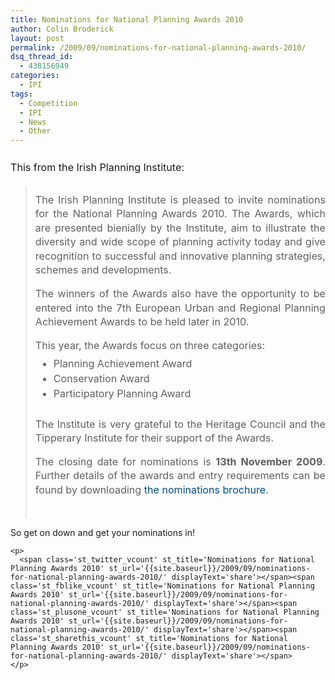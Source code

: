 ```yaml
---
title: Nominations for National Planning Awards 2010
author: Colin Broderick
layout: post
permalink: /2009/09/nominations-for-national-planning-awards-2010/
dsq_thread_id:
  - 438156949
categories:
  - IPI
tags:
  - Competition
  - IPI
  - News
  - Other
---
```

<p style="padding-top: 10px; padding-right: 0px; padding-bottom: 5px; padding-left: 0px; clear: both; font-size: 1.15em; line-height: 1.4em; text-align: justify; margin: 0px;">
  This from the Irish Planning Institute:
</p>

> <p style="padding-top: 10px; padding-right: 0px; padding-bottom: 5px; padding-left: 0px; clear: both; font-size: 1.15em; line-height: 1.4em; text-align: justify; margin: 0px;">
>   The Irish Planning Institute is pleased to invite nominations for the National Planning Awards 2010. The Awards, which are presented bienially by the Institute, aim to illustrate the diversity and wide scope of planning activity today and give recognition to successful and innovative planning strategies, schemes and developments.
> </p>
> 
> <p style="padding-top: 10px; padding-right: 0px; padding-bottom: 5px; padding-left: 0px; clear: both; font-size: 1.15em; line-height: 1.4em; text-align: justify; margin: 0px;">
>   The winners of the Awards also have the opportunity to be entered into the 7th European Urban and Regional Planning Achievement Awards to be held later in 2010.
> </p>
> 
> <p style="padding-top: 10px; padding-right: 0px; padding-bottom: 5px; padding-left: 0px; clear: both; font-size: 1.15em; line-height: 1.4em; text-align: justify; margin: 0px;">
>   This year, the Awards focus on three categories:
> </p>
> 
> <ul style="margin-top: 0.1em; margin-right: 0px; margin-bottom: 1em; margin-left: 1.8em; font-size: 1.15em; line-height: 1.4em; padding: 0px;">
>   <li style="margin-top: 0.1em; margin-right: 0px; margin-bottom: 0.1em; margin-left: 0px; padding: 0px;">
>     Planning Achievement Award
>   </li>
>   <li style="margin-top: 0.1em; margin-right: 0px; margin-bottom: 0.1em; margin-left: 0px; padding: 0px;">
>     Conservation Award
>   </li>
>   <li style="margin-top: 0.1em; margin-right: 0px; margin-bottom: 0.1em; margin-left: 0px; padding: 0px;">
>     Participatory Planning Award
>   </li>
> </ul>
> 
> <p style="padding-top: 10px; padding-right: 0px; padding-bottom: 5px; padding-left: 0px; clear: both; font-size: 1.15em; line-height: 1.4em; text-align: justify; margin: 0px;">
>   The Institute is very grateful to the Heritage Council and the Tipperary Institute for their support of the Awards.
> </p>
> 
> <p style="padding-top: 10px; padding-right: 0px; padding-bottom: 5px; padding-left: 0px; clear: both; font-size: 1.15em; line-height: 1.4em; text-align: justify; margin: 0px;">
>   The closing date for nominations is <strong style="font-weight: bold; padding: 0px; margin: 0px;">13th November 2009</strong>. Further details of the awards and entry requirements can be found by downloading <a style="color: #004d82; text-decoration: none; background-color: transparent; padding: 0px; margin: 0px;" title="Nominations Brochure" href="http://www.irishplanninginstitute.ie/uploads/files/IPI%20Planning%20Awards%20Invitation%202010_001.pdf">the nominations brochure</a>.
> </p>
> 
> <p style="padding-top: 10px; padding-right: 0px; padding-bottom: 5px; padding-left: 0px; clear: both; font-size: 1.15em; line-height: 1.4em; text-align: justify; margin: 0px;">
>   <p style="padding-top: 10px; padding-right: 0px; padding-bottom: 5px; padding-left: 0px; clear: both; font-size: 1.15em; line-height: 1.4em; text-align: justify; margin: 0px;">
>     </blockquote> <p>
>       So get on down and get your nominations in!
>     </p>
>     
>     <p>
>       <span class='st_twitter_vcount' st_title='Nominations for National Planning Awards 2010' st_url='{{site.baseurl}}/2009/09/nominations-for-national-planning-awards-2010/' displayText='share'></span><span class='st_fblike_vcount' st_title='Nominations for National Planning Awards 2010' st_url='{{site.baseurl}}/2009/09/nominations-for-national-planning-awards-2010/' displayText='share'></span><span class='st_plusone_vcount' st_title='Nominations for National Planning Awards 2010' st_url='{{site.baseurl}}/2009/09/nominations-for-national-planning-awards-2010/' displayText='share'></span><span class='st_sharethis_vcount' st_title='Nominations for National Planning Awards 2010' st_url='{{site.baseurl}}/2009/09/nominations-for-national-planning-awards-2010/' displayText='share'></span>
>     </p>